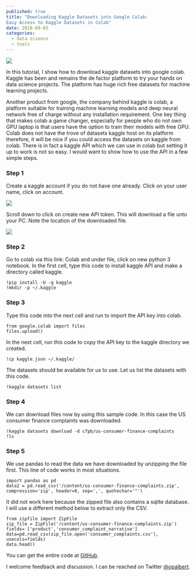 ```yaml
---
published: true
title: "Downloading Kaggle Datasets into Google Colab:
Easy Access to Kaggle Datasets in Colab"
date: 2018-09-03
categories:
  - data science
  - tools
---
```

![](https://miro.medium.com/max/543/1*Lad06lrjlU9UZgSTHUoyfA.png)

In this tutorial, I show how to download kaggle datasets into google colab. Kaggle has been and remains the de factor platform to try your hands on data science projects. The platform has huge rich free datasets for machine learning projects.


Another product from google, the company behind kaggle is colab, a platform suitable for training machine learning models and deep neural network free of charge without any installation requirement. One key thing that makes colab a game changer, especially for people who do not own GPU laptop is that users have the option to train their models with free GPU. Colab does not have the trove of datasets kaggle host on its platform therefore, it will be nice if you could access the datasets on kaggle from colab. There is in fact a kaggle API which we can use in colab but setting it up to work is not so easy. I would want to show how to use the API in a few simple steps. 

<!--more-->

### Step 1

Create a kaggle account if you do not have one already. Click on your user name, click on account.

![](https://miro.medium.com/max/560/1*XWyvY6DETwE1G7us2Acvgw.png)

Scroll down to click on create new API token. This will download a file unto your PC. Note the location of the downloaded file.

![](https://miro.medium.com/max/897/1*jRvlte2MylmEnriavqYnMA.png)

### Step 2

Go to colab via this link: Colab and under file, click on new python 3 notebook. In the first cell, type this code to install kaggle API and make a directory called kaggle.
 
```
!pip install -U -q kaggle
!mkdir -p ~/.kaggle
```

### Step 3

Type this code into the next cell and run to import the API key into colab.


```
from google.colab import files
files.upload()
```

In the next cell, run this code to copy the API key to the kaggle directory we created.


```
!cp kaggle.json ~/.kaggle/
```

The datasets should be available for us to use. Let us list the datasets with this code.

```
!kaggle datasets list
```

### Step 4

We can download files now by using this sample code. In this case the US consumer finance complaints was downloaded.

```
!kaggle datasets download -d cfpb/us-consumer-finance-complaints
!ls
```

### Step 5

We use pandas to read the data we have downloaded by unzipping the file first. This line of code works in most situations.

```
import pandas as pd
data2 = pd.read_csv('/content/us-consumer-finance-complaints.zip', compression='zip', header=0, sep=',', quotechar='"')
```

It did not work here because the zipped file also contains a sqlite database. I will use a different method below to extract only the CSV.

```
from zipfile import ZipFile
zip_file = ZipFile('/content/us-consumer-finance-complaints.zip')
fields= ['product','consumer_complaint_narrative'] 
data=pd.read_csv(zip_file.open('consumer_complaints.csv'), usecols=fields)
data.head()
```

You can get the entire code at [GitHub](https://github.com/opokualbert/Downloading-Kaggle-Datasets-into-Google-Colab).



I welcome feedback and discussion. I can be reached on Twitter [@opalbert](https://twitter.com/opalbert).
